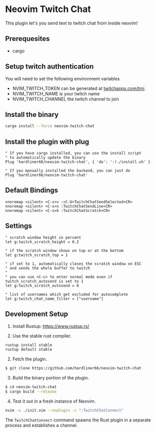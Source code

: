 # Neovim Twitch Chat

This plugin let's you send text to twitch chat from inside neovim!

## Prerequesites

- cargo

## Setup twitch authentication

You will need to set the following environment variables
- NVIM_TWITCH_TOKEN can be generated at [twitchapps.com/tmi](https://twitchapps.com/tmi).
- NVIM_TWITCH_NAME is your twitch name
- NVIM_TWITCH_CHANNEL the twitch channel to join

## Install the binary

```bash
cargo install --force neovim-twitch-chat
```

## Install the plugin with plug

```vim
" If you have cargo installed, you can use the install script
" to automatically update the binary
Plug 'hardliner66/neovim-twitch-chat', { 'do': ':!./install.sh' }

" If you manually installed the backend, you can just do
Plug 'hardliner66/neovim-twitch-chat'
```

## Default Bindings

```vim
vnoremap <silent> <C-s>v :<C-U>TwitchChatSendSelected<CR>
nnoremap <silent> <C-s>n :TwitchChatSendLine<CR>
nnoremap <silent> <C-s>k :TwitchChatScratch<CR>
```

## Settings
```vim
" scratch window height in percent
let g:twitch_scratch_height = 0.2

" if the scratch window shows on top or at the bottom
let g:twitch_scratch_top = 1

" if set to 1, automatically closes the scratch window on ESC
" and sends the whole buffer to twitch
"
" you can use <C-c> to enter normal mode even if twitch_scratch_autosend is set to 1
let g:twitch_scratch_autosend = 0

" list of usernames which get excluded for autocomplete
let g:twitch_chat_name_filter = ["username"]
```

## Development Setup

1.  Install Rustup:  https://www.rustup.rs/

2.  Use the stable rust compiler.

```sh
rustup install stable
rustup default stable

```

2.  Fetch the plugin.

```sh
$ git clone https://github.com/hardliner66/neovim-twitch-chat
```

3.  Build the binary portion of the plugin.

```sh
$ cd neovim-twitch-chat
$ cargo build --release
```

4.  Test it out in a fresh instance of Neovim.

```sh
nvim -u ./init.vim --noplugin -c ":TwitchChatConnect"
```

The `TwitchChatConnect` command spawns the Rust plugin in a separate process and
establishes a channel.

